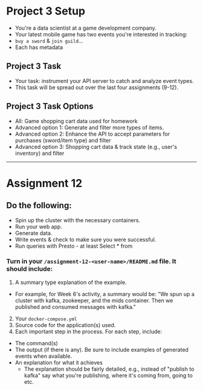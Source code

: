 # Project 3 Setup

- You're a data scientist at a game development company.  
- Your latest mobile game has two events you're interested in tracking: 
- `buy a sword` & `join guild`...
- Each has metadata

## Project 3 Task
- Your task: instrument your API server to catch and analyze event types.
- This task will be spread out over the last four assignments (9-12).

## Project 3 Task Options 

- All: Game shopping cart data used for homework 
- Advanced option 1: Generate and filter more types of items.
- Advanced option 2: Enhance the API to accept parameters for purchases (sword/item type) and filter
- Advanced option 3: Shopping cart data & track state (e.g., user's inventory) and filter


---

# Assignment 12

## Do the following:
- Spin up the cluster with the necessary containers.
- Run your web app.
- Generate data.
- Write events & check to make sure you were successful.
- Run queries with Presto - at least Select * from <your-table-name>

### Turn in your `/assignment-12-<user-name>/README.md` file. It should include:
1) A summary type explanation of the example. 
  * For example, for Week 6's activity, a summary would be: "We spun up a cluster with kafka, zookeeper, and the mids container. Then we published and consumed messages with kafka."
2) Your `docker-compose.yml`
3) Source code for the application(s) used.
4) Each important step in the process. For each step, include:
  * The command(s) 
  * The output (if there is any).  Be sure to include examples of generated events when available.
  * An explanation for what it achieves 
    * The explanation should be fairly detailed, e.g., instead of "publish to kafka" say what you're publishing, where it's coming from, going to etc.


